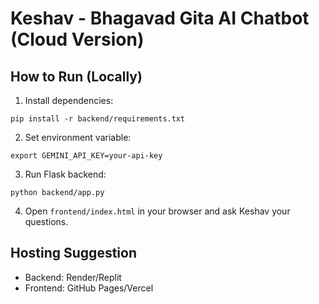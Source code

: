 # Keshav - Bhagavad Gita AI Chatbot (Cloud Version)

## How to Run (Locally)
1. Install dependencies:
```
pip install -r backend/requirements.txt
```
2. Set environment variable:
```
export GEMINI_API_KEY=your-api-key
```
3. Run Flask backend:
```
python backend/app.py
```
4. Open `frontend/index.html` in your browser and ask Keshav your questions.

## Hosting Suggestion
- Backend: Render/Replit
- Frontend: GitHub Pages/Vercel